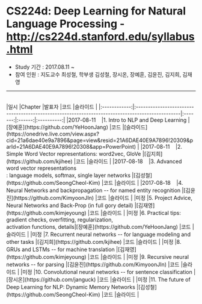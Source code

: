 # CS224d: Deep Learning for Natural Language Processing - http://cs224d.stanford.edu/syllabus.html

- Study 기간 : 2017.08.11 ~
- 참여 인원 : 지도교수 최성철, 학부생 김성철, 장시온, 장예훈, 김윤진, 김지희, 김재영
<hr>
<br>
|일시          |Chapter                                                                                          |발표자    |코드    |슬라이드     |
|:------------:|:------------------------------------------------------------------------------------------------|:-------:|:------:|:----------:|
|2017-08-11    |1. Intro to NLP and Deep Learning                                                                |[장예훈](https://github.com/YeHoonJang)    |코드    |[슬라이드](https://onedrive.live.com/view.aspx?cid=21a6dae40e9a7896&page=view&resid=21A6DAE40E9A7896!20309&parId=21A6DAE40E9A7896!20308&app=PowerPoint)     |
|2017-08-11    |2. Simple Word Vector representations: word2vec, GloVe                                           |[김지희](https://github.com/kjihee)    |코드    |슬라이드     |
|2017-08-18    |3. Advanced word vector representations<br>: language models, softmax, single layer networks     |[김성철](https://github.com/SeongCheol-Kim)    |코드    |슬라이드     |
|2017-08-18    |4. Neural Networks and backpropagation -- for named entity recognition                           |[김윤진](https://github.com/KimyoonJIn)    |코드    |슬라이드     |
|미정          |5. Project Advice, Neural Networks and Back-Prop (in full gory detail)                           |[김재영](https://github.com/kimjeyoung)    |코드    |슬라이드     |
|미정          |6. Practical tips: gradient checks, overfitting, regularization,<br>activation functions, details|[장예훈](https://github.com/YeHoonJang)    |코드    |슬라이드     |
|미정          |7. Recurrent neural networks -- for language modeling and other tasks                            |[김지희](https://github.com/kjihee)    |코드    |슬라이드     |
|미정          |8. GRUs and LSTMs -- for machine translation                                                     |[김재영](https://github.com/kimjeyoung)    |코드    |슬라이드     |
|미정          |9. Recursive neural networks -- for parsing                                                      |[김윤진](https://github.com/KimyoonJIn)    |코드    |슬라이드     |
|미정          |10. Convolutional neural networks -- for sentence classification                                 |[장시온](https://github.com/janguck)    |코드    |슬라이드     |
|미정          |11. The future of Deep Learning for NLP: Dynamic Memory Networks                                 |[김성철](https://github.com/SeongCheol-Kim)    |코드    |슬라이드     |


<!--
1. Intro to NLP and Deep Learning
2. Simple Word Vector representations: word2vec, GloVe
3. Advanced word vector representations<br>: language models, softmax, single layer networks     
4. Neural Networks and backpropagation -- for named entity recognition
5. Project Advice, Neural Networks and Back-Prop (in full gory detail)
6. Practical tips: gradient checks, overfitting, regularization,<br>activation functions, details
7. Recurrent neural networks -- for language modeling and other tasks
8. GRUs and LSTMs -- for machine translation
9. Recursive neural networks -- for parsing
10. Convolutional neural networks -- for sentence classification
11. The future of Deep Learning for NLP: Dynamic Memory Networks -->

